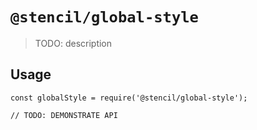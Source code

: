 # `@stencil/global-style`

> TODO: description

## Usage

```
const globalStyle = require('@stencil/global-style');

// TODO: DEMONSTRATE API
```
